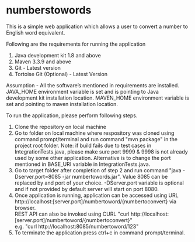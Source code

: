 # numberstowords

This is a simple web application which allows a user to convert a number to English word equivalent.

Following are the requirements for running the application
1. Java development kit 1.8 and above
2. Maven 3.3.9 and above
3. Git - Latest version
4. Tortoise Git (Optional) - Latest Version

Assumption - All the software’s mentioned in requirements are installed. JAVA_HOME environment variable is set and is pointing to Java development kit installation location. MAVEN_HOME environment variable is set and pointing to maven installation location.

To run the application, please perform following steps.
1. Clone the repository on local machine
2. Go to folder on local machine where respository was cloned using command prompt/terminal and run command "mvn package" in the project root folder. 
   Note: if build fails due to test cases in IntegrationTests.java, please make sure port 9999 & 9998 is not already used by some other application. Alternative is to change the port mentioned in BASE_URI variable in IntegrationTests.java.
3. Go to target folder after completion of step 2 and run command "java -Dserver.port=8085 -jar numbertowords.jar". Value 8085 can be replaced by and port of your choice. -DServer.port variable is optional and if not provided by default server will start on port 8080.
4. Once application is running, application can be accessed using URL http://localhost:[server.port]/numbertoword/{numbertoconvert} via browser.<br>REST API can also be invoked using CURL "curl http://localhost:[server.port]/numbertoword/{numbertoconvert}"<br>e.g. "curl http://localhost:8085/numbertoword/123"
5. To terminate the application press ctrl+c in command prompt/terminal.


